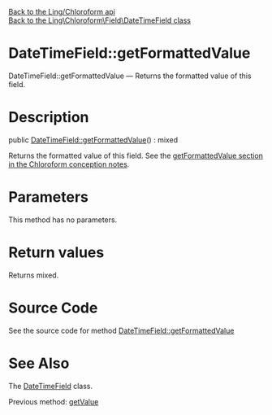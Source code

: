[Back to the Ling/Chloroform api](https://github.com/lingtalfi/Chloroform/blob/master/doc/api/Ling/Chloroform.md)<br>
[Back to the Ling\Chloroform\Field\DateTimeField class](https://github.com/lingtalfi/Chloroform/blob/master/doc/api/Ling/Chloroform/Field/DateTimeField.md)


DateTimeField::getFormattedValue
================



DateTimeField::getFormattedValue — Returns the formatted value of this field.




Description
================


public [DateTimeField::getFormattedValue](https://github.com/lingtalfi/Chloroform/blob/master/doc/api/Ling/Chloroform/Field/DateTimeField/getFormattedValue.md)() : mixed




Returns the formatted value of this field.
See the [getFormattedValue section in the Chloroform conception notes](https://github.com/lingtalfi/Chloroform/blob/master/doc/pages/chloroform-discussion.md#the-getformattedvalue-method).




Parameters
================

This method has no parameters.


Return values
================

Returns mixed.








Source Code
===========
See the source code for method [DateTimeField::getFormattedValue](https://github.com/lingtalfi/Chloroform/blob/master/Field/DateTimeField.php#L79-L88)


See Also
================

The [DateTimeField](https://github.com/lingtalfi/Chloroform/blob/master/doc/api/Ling/Chloroform/Field/DateTimeField.md) class.

Previous method: [getValue](https://github.com/lingtalfi/Chloroform/blob/master/doc/api/Ling/Chloroform/Field/DateTimeField/getValue.md)<br>

